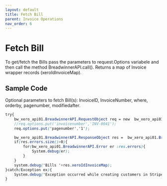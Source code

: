 ```yaml
---
layout: default
title: Fetch Bill
parent: Invoice Operations
nav_order: 6
---
```

# Fetch Bill

To get/fetch the Bills pass the parameters to request.Options variabele and then call the method BreadwinnerAPI.call(). Returns a map of Invoice  wrapper records (xeroIdInvoiceMap).

## Sample Code

Optional parameters to fetch Bill(s):
InvoiceID, InvoiceNumber, where, orderby, pagenumber, modifiedafter.

```scss
try{
    bw_xero_api01.BreadwinnerAPI.RequestObject req = new  bw_xero_api01.BreadwinnerAPI.RequestObject();
    //req.options.put('invoicenumber','INV-0041');
    req.options.put('pagenumber','1');

    bw_xero_api01.BreadwinnerAPI.ResponseObject res =  bw_xero_api01.BreadwinnerAPI.call('fetchBill', req);
    if(res.errors.size()>0){
        for(bw_xero_api01.BreadwinnerAPI.Error er :res.errors){
            System.debug(er); 
        }
    }
    system.debug('Bills '+res.xeroIdInvoiceMap);
}catch(Exception ex){
    System.debug('Exception occurred while creating customers in Stripe.'+ex.getStackTraceString());
}
```